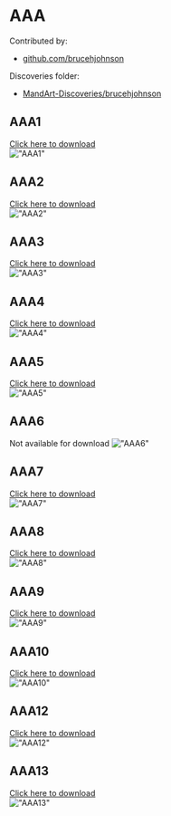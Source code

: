 # AAA

Contributed by:

- [github.com/brucehjohnson](https://github.com/brucehjohnson)

Discoveries folder:

- [MandArt-Discoveries/brucehjohnson](https://github.com/denisecase/MandArt-Discoveries/tree/main/brucehjohnson)

## AAA1

<a href="AAA1.mandart" download="AAA1.mandart">Click here to download</a><br>
!["AAA1"](AAA1.png)

## AAA2

<a href="AAA2.mandart" download="AAA2.mandart">Click here to download</a><br>
!["AAA2"](AAA2.png)

## AAA3

<a href="AAA3.mandart" download="AAA3.mandart">Click here to download</a><br>
!["AAA3"](AAA3.png)

## AAA4

<a href="AAA4.mandart" download="AAA4.mandart">Click here to download</a><br>
!["AAA4"](AAA4.png)

## AAA5

<a href="AAA5.mandart" download="AAA5.mandart">Click here to download</a><br>
!["AAA5"](AAA5.png)

## AAA6

Not available for download
!["AAA6"](AAA6.png)

## AAA7

<a href="AAA7.mandart" download="AAA7.mandart">Click here to download</a><br>
!["AAA7"](AAA7.png)

## AAA8

<a href="AAA8.mandart" download="AAA8.mandart">Click here to download</a><br>
!["AAA8"](AAA8.png)

## AAA9

<a href="AAA9.mandart" download="AAA9.mandart">Click here to download</a><br>
!["AAA9"](AAA9.png)

## AAA10

<a href="AAA10.mandart" download="AAA10.mandart">Click here to download</a><br>
!["AAA10"](AAA10.png)

## AAA12

<a href="AAA12.mandart" download="AAA12.mandart">Click here to download</a><br>
!["AAA12"](AAA12.png)

## AAA13

<a href="AAA13.mandart" download="AAA13.mandart">Click here to download</a><br>
!["AAA13"](AAA13.png)


